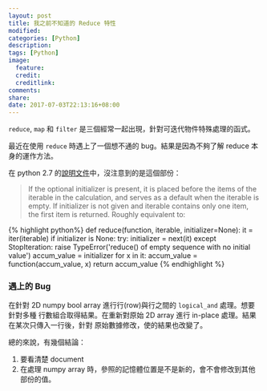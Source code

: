 ```yaml
---
layout: post
title: 我之前不知道的 Reduce 特性
modified:
categories: [Python]
description:
tags: [Python]
image:
  feature:
  credit:
  creditlink:
comments:
share:
date: 2017-07-03T22:13:16+08:00
---
```


`reduce`, `map` 和 `filter` 是三個經常一起出現，針對可迭代物件特殊處理的函式。

最近在使用 `reduce` 時遇上了一個想不通的 bug。結果是因為不夠了解 reduce 本身的運作方法。

在 python 2.7 的[說明文件](https://docs.python.org/2/library/functions.html#reduce)中，沒注意到的是這個部份：

>If the optional initializer is present, it is placed before the items of the iterable in the calculation, and serves as a default when the iterable is empty. If initializer is not given and iterable contains only one item, the first item is returned. Roughly equivalent to:

{% highlight python%}
def reduce(function, iterable, initializer=None):
   it = iter(iterable)
   if initializer is None:
       try:
           initializer = next(it)
       except StopIteration:
           raise TypeError('reduce() of empty sequence with no initial value')
   accum_value = initializer
   for x in it:
       accum_value = function(accum_value, x)
   return accum_value
{% endhighlight %}

### 遇上的 Bug

在針對 2D numpy bool array 進行行(row)與行之間的 `logical_and` 處理。想要針對多種
行數組合取得結果。在重新對原始 2D array 進行 in-place 處理。結果在某次只傳入一行後，針對
原始數據修改，使的結果也改變了。

總的來說，有幾個結論：
1. 要看清楚 document
2. 在處理 numpy array 時，參照的記憶體位置是不是新的，會不會修改到其他部份的值。
